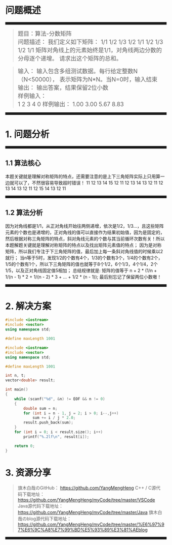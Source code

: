 # 问题概述
<hr style=" border:solid; width:100%; height:2px;" color=#000000 size=1">

> <font size=4>题目：算法-分数矩阵<br />
> 问题描述：
	我们定义如下矩阵：
	1/1 1/2 1/3
	1/2 1/1 1/2
	1/3 1/2 1/1
	矩阵对角线上的元素始终是1/1，对角线两边分数的分母逐个递增。
	请求出这个矩阵的总和。
</font>

> <font size=4>输入：
	输入包含多组测试数据。每行给定整数N（N<50000），
	表示矩阵为N*N。当N=0时，输入结束
> 输出：
	输出答案，结果保留2位小数	
> 样例输入： 	
> 1
	2
	3
	4
	0
> 样例输出： 
> 1.00
	3.00
	5.67
	8.83 
</font>
<hr style=" border:solid; width:100%; height:2px;" color=#000000 size=1">

# 1. 问题分析


<hr style=" border:solid; width:100%; height:2px;" color=#000000 size=1">

## 1.1 算法核心
本题关键就是理解对称矩阵的特点，还需要注意的是上下三角矩阵实际上只用算一边就可以了，不然很容易导致超时错误！
	11 12 13 14 15
	12 11 12 13 14
	13 12 11 12 13
	14 13 12 11 12
	15 14 13 12 11

<hr style=" border:solid; width:100%; height:2px;" color=#000000 size=1">

## 1.2 算法分析
因为对角线都是1/1，从正对角线开始往两侧递增，依次是1/2，1/3...，且这些矩阵元素的个数也是递增的，正对角线的值可以直接作为结果初始值，因为是固定的，然后根据对称三角矩阵的特点，斜对角线元素的个数与其当前循环次数有关！所以本题解题关键就是理解对称矩阵的特点以及找出矩阵元素值的特点；
因为是对称矩阵，所以我们专注于下三角矩阵的值，最后加上每一条斜对角线值的时候乘以2就行；
当n等于5时，发现1/2的个数有4个，1/3的个数有3个，1/4的个数有2个，1/5的个数有1个，所以下三角矩阵的值也就等于8个1/2，6个1/3，4个1/4，2个1/5，以及正对角线固定值5相加；
总结规律就是:
矩阵的值等于
n + 2 * (1/n + 1/(n - 1) * 2 + 1/(n - 2) * 3 + ... + 1/2 * (n - 1));
最后别忘记了保留两位小数嗷！

<hr style=" border:solid; width:100%; height:2px;" color=#000000 size=1">

# 2. 解决方案

```cpp
#include <iostream>
#include <vector>
using namespace std;

#define maxLength 1001

#include <iostream>
#include <vector>
using namespace std;

#define maxLength 1001

int n, t;
vector<double> result;

int main()
{
	while (scanf("%d", &n) != EOF && n != 0)
	{
		double sum = n;
		for (int i = n - 1, j = 2; i > 0; i--,j++)
			sum += i / j * 2.0;
		result.push_back(sum);
	}
	for (int i = 0; i < result.size(); i++)
		printf("%.2lf\n", result[i]);

	return 0;
}
```

# 3. 资源分享
> 旗木白哉のGitHub：
> https://github.com/YangMengHeng
> C++ / C源代码下载地址：
> https://github.com/YangMengHeng/myCode/tree/master/VSCode
> Java源代码下载地址：
> https://github.com/YangMengHeng/myCode/tree/master/Java
> 旗木白哉のblog源代码下载地址：
>https://github.com/YangMengHeng/myCode/tree/master/%E6%97%97%E6%9C%A8%E7%99%BD%E5%93%89%E3%81%AEblog

<hr style=" border:solid; width:100%; height:2px;" color=#000000 size=1">

